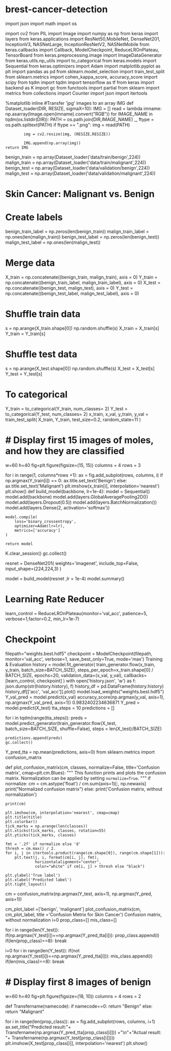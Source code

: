 # brest-cancer-detection
import json
import math
import os

import cv2
from PIL import Image
import numpy as np
from keras import layers
from keras.applications import ResNet50,MobileNet, DenseNet201, InceptionV3, NASNetLarge, InceptionResNetV2, NASNetMobile
from keras.callbacks import Callback, ModelCheckpoint, ReduceLROnPlateau, TensorBoard
from keras.preprocessing.image import ImageDataGenerator
from keras.utils.np_utils import to_categorical
from keras.models import Sequential
from keras.optimizers import Adam
import matplotlib.pyplot as plt
import pandas as pd
from sklearn.model_selection import train_test_split
from sklearn.metrics import cohen_kappa_score, accuracy_score
import scipy
from tqdm import tqdm
import tensorflow as tf
from keras import backend as K
import gc
from functools import partial
from sklearn import metrics
from collections import Counter
import json
import itertools


%matplotlib inline
#Transfer 'jpg' images to an array IMG
def Dataset_loader(DIR, RESIZE, sigmaX=10):
    IMG = []
    read = lambda imname: np.asarray(Image.open(imname).convert("RGB"))
    for IMAGE_NAME in tqdm(os.listdir(DIR)):
        PATH = os.path.join(DIR,IMAGE_NAME)
        _, ftype = os.path.splitext(PATH)
        if ftype == ".png":
            img = read(PATH)
           
            img = cv2.resize(img, (RESIZE,RESIZE))
           
            IMG.append(np.array(img))
    return IMG

benign_train = np.array(Dataset_loader('data/train/benign',224))
malign_train = np.array(Dataset_loader('data/train/malignant',224))
benign_test = np.array(Dataset_loader('data/validation/benign',224))
malign_test = np.array(Dataset_loader('data/validation/malignant',224))
# Skin Cancer: Malignant vs. Benign
# Create labels
benign_train_label = np.zeros(len(benign_train))
malign_train_label = np.ones(len(malign_train))
benign_test_label = np.zeros(len(benign_test))
malign_test_label = np.ones(len(malign_test))

# Merge data 
X_train = np.concatenate((benign_train, malign_train), axis = 0)
Y_train = np.concatenate((benign_train_label, malign_train_label), axis = 0)
X_test = np.concatenate((benign_test, malign_test), axis = 0)
Y_test = np.concatenate((benign_test_label, malign_test_label), axis = 0)

# Shuffle train data
s = np.arange(X_train.shape[0])
np.random.shuffle(s)
X_train = X_train[s]
Y_train = Y_train[s]

# Shuffle test data
s = np.arange(X_test.shape[0])
np.random.shuffle(s)
X_test = X_test[s]
Y_test = Y_test[s]

# To categorical
Y_train = to_categorical(Y_train, num_classes= 2)
Y_test = to_categorical(Y_test, num_classes= 2)
x_train, x_val, y_train, y_val = train_test_split(
    X_train, Y_train, 
    test_size=0.2, 
    random_state=11
)
# # Display first 15 images of moles, and how they are classified
w=60
h=40
fig=plt.figure(figsize=(15, 15))
columns = 4
rows = 3

for i in range(1, columns*rows +1):
    ax = fig.add_subplot(rows, columns, i)
    if np.argmax(Y_train[i]) == 0:
        ax.title.set_text('Benign')
    else:
        ax.title.set_text('Malignant')
    plt.imshow(x_train[i], interpolation='nearest')
plt.show()
def build_model(backbone, lr=1e-4):
    model = Sequential()
    model.add(backbone)
    model.add(layers.GlobalAveragePooling2D())
    model.add(layers.Dropout(0.5))
    model.add(layers.BatchNormalization())
    model.add(layers.Dense(2, activation='softmax'))
    
    
    model.compile(
        loss='binary_crossentropy',
        optimizer=Adam(lr=lr),
        metrics=['accuracy']
    )
    
    return model
K.clear_session()
gc.collect()

resnet = DenseNet201(
    weights='imagenet',
    include_top=False,
    input_shape=(224,224,3)
)


 


model = build_model(resnet ,lr = 1e-4)
model.summary()
# Learning Rate Reducer
learn_control = ReduceLROnPlateau(monitor='val_acc', patience=5,
                                  verbose=1,factor=0.2, min_lr=1e-7)

# Checkpoint
filepath="weights.best.hdf5"
checkpoint = ModelCheckpoint(filepath, monitor='val_acc', verbose=1, save_best_only=True, mode='max')
Training & Evaluation
history = model.fit_generator(
    train_generator.flow(x_train, y_train, batch_size=BATCH_SIZE),
    steps_per_epoch=x_train.shape[0] / BATCH_SIZE,
    epochs=20,
    validation_data=(x_val, y_val),
    callbacks=[learn_control, checkpoint]
)
with open('history.json', 'w') as f:
    json.dump(str(history.history), f)
history_df = pd.DataFrame(history.history)
history_df[['acc', 'val_acc']].plot()
model.load_weights("weights.best.hdf5")
Y_val_pred = model.predict(x_val)
accuracy_score(np.argmax(y_val, axis=1), np.argmax(Y_val_pred, axis=1))
0.9832402234636871
Y_pred = model.predict(X_test)
tta_steps = 10
predictions = []

for i in tqdm(range(tta_steps)):
    preds = model.predict_generator(train_generator.flow(X_test, batch_size=BATCH_SIZE, shuffle=False),
                                    steps = len(X_test)/BATCH_SIZE)
    
    predictions.append(preds)
    gc.collect()
    
Y_pred_tta = np.mean(predictions, axis=0)
from sklearn.metrics import confusion_matrix

def plot_confusion_matrix(cm, classes,
                          normalize=False,
                          title='Confusion matrix',
                          cmap=plt.cm.Blues):
    """
    This function prints and plots the confusion matrix.
    Normalization can be applied by setting `normalize=True`.
    """
    if normalize:
        cm = cm.astype('float') / cm.sum(axis=1)[:, np.newaxis]
        print("Normalized confusion matrix")
    else:
        print('Confusion matrix, without normalization')

    print(cm)

    plt.imshow(cm, interpolation='nearest', cmap=cmap)
    plt.title(title)
    plt.colorbar()
    tick_marks = np.arange(len(classes))
    plt.xticks(tick_marks, classes, rotation=55)
    plt.yticks(tick_marks, classes)

    fmt = '.2f' if normalize else 'd'
    thresh = cm.max() / 2.
    for i, j in itertools.product(range(cm.shape[0]), range(cm.shape[1])):
        plt.text(j, i, format(cm[i, j], fmt),
                 horizontalalignment="center",
                 color="white" if cm[i, j] > thresh else "black")

    plt.ylabel('True label')
    plt.xlabel('Predicted label')
    plt.tight_layout()

cm = confusion_matrix(np.argmax(Y_test, axis=1), np.argmax(Y_pred, axis=1))

cm_plot_label =['benign', 'malignant']
plot_confusion_matrix(cm, cm_plot_label, title ='Confusion Metrix for Skin Cancer')
Confusion matrix, without normalization
i=0
prop_class=[]
mis_class=[]

for i in range(len(Y_test)):
    if(np.argmax(Y_test[i])==np.argmax(Y_pred_tta[i])):
        prop_class.append(i)
    if(len(prop_class)==8):
        break

i=0
for i in range(len(Y_test)):
    if(not np.argmax(Y_test[i])==np.argmax(Y_pred_tta[i])):
        mis_class.append(i)
    if(len(mis_class)==8):
        break

# # Display first 8 images of benign
w=60
h=40
fig=plt.figure(figsize=(18, 10))
columns = 4
rows = 2

def Transfername(namecode):
    if namecode==0:
        return "Benign"
    else:
        return "Malignant"
    
for i in range(len(prop_class)):
    ax = fig.add_subplot(rows, columns, i+1)
    ax.set_title("Predicted result:"+ Transfername(np.argmax(Y_pred_tta[prop_class[i]]))
                       +"\n"+"Actual result: "+ Transfername(np.argmax(Y_test[prop_class[i]])))
    plt.imshow(X_test[prop_class[i]], interpolation='nearest')
plt.show()

